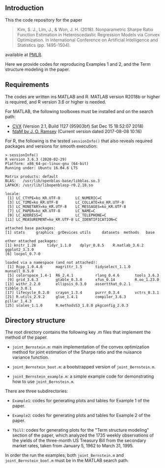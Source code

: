 ## Introduction 

This the code repository for the paper

> Kim, S. J., Lim, J., & Won, J. H. (2018). Nonparametric Sharpe Ratio Function Estimation in Heteroscedastic Regression Models via Convex Optimization. In International Conference on Artificial Intelligence and Statistics (pp. 1495-1504).

available at [PMLR](http://proceedings.mlr.press/v84/kim18b.html).


Here we provide codes for reproducing Examples 1 and 2, and the Term structure modeling in the paper.

## Requirements

The codes are written ins MATLAB and R. MATLAB version R2018b or higher is required, and R version 3.6 or higher is needed.

For MATLAB, the following toolboxes must be installed and on the search path:

* [CVX](http://cvxr.com)  (Version 2.1, Build 1127 (95903bf)                  Sat Dec 15 18:52:07 2018)
* [fdaM by J. O. Ramsey](http://www.psych.mcgill.ca/misc/fda/downloads/FDAfuns/Matlab/)  (Current version dated 2017-08-08 10:16)

For R, the following is the tested `sessionInfo()` that also reveals required packages and versions for smooth execution:

```
> sessionInfo()
R version 3.6.3 (2020-02-29)
Platform: x86_64-pc-linux-gnu (64-bit)
Running under: Ubuntu 16.04.6 LTS

Matrix products: default
BLAS:   /usr/lib/openblas-base/libblas.so.3
LAPACK: /usr/lib/libopenblasp-r0.2.18.so

locale:
 [1] LC_CTYPE=ko_KR.UTF-8       LC_NUMERIC=C
 [3] LC_TIME=ko_KR.UTF-8        LC_COLLATE=ko_KR.UTF-8
 [5] LC_MONETARY=ko_KR.UTF-8    LC_MESSAGES=ko_KR.UTF-8
 [7] LC_PAPER=ko_KR.UTF-8       LC_NAME=C
 [9] LC_ADDRESS=C               LC_TELEPHONE=C
[11] LC_MEASUREMENT=ko_KR.UTF-8 LC_IDENTIFICATION=C

attached base packages:
[1] stats     graphics  grDevices utils     datasets  methods   base

other attached packages:
[1] knitr_1.28     tidyr_1.1.0    dplyr_0.8.5    R.matlab_3.6.2 ggplot2_3.3.0
[6] locpol_0.7-0

loaded via a namespace (and not attached):
 [1] Rcpp_1.0.4.6      magrittr_1.5      tidyselect_1.1.0  munsell_0.5.0
 [5] colorspace_1.4-1  R6_2.4.1          rlang_0.4.6       tools_3.6.3
 [9] grid_3.6.3        gtable_0.3.0      xfun_0.14         R.oo_1.23.0
[13] withr_2.2.0       ellipsis_0.3.0    assertthat_0.2.1  tibble_3.0.1
[17] lifecycle_0.2.0   crayon_1.3.4      purrr_0.3.4       vctrs_0.3.1
[21] R.utils_2.9.2     glue_1.4.1        compiler_3.6.3    pillar_1.4.3
[25] scales_1.1.0      R.methodsS3_1.8.0 pkgconfig_2.0.3
```

## Directory structure

The root directory contains the following key .m files that implement the method of the paper.

* `joint_Bernstein.m`: main implementation of the convex optimization method for joint estimation of the Sharpe ratio and the nuisance variance function.

* `joint_Bernstein_boot.m`: a bootstrapped version of `joint_Bernstein.m`.

* `joint_Bernstein_example.m`: a simple example code for demonstrating how to use `joint_Bernstein.m`.

There are three subdirectories:

* `Example1`: codes for generating plots and tables for Example 1 of the paper.

* `Example2`: codes for generating plots and tables for Example 2 of the paper.

* `Tbill`: codes for generating plots for the "Term structure modeling" section of the paper, which analyzed the 1735 weekly observations of the yields of the three-month US Treasury Bill from the secondary market rates, taken from January 5, 1962 to March 31, 1995. 

In order the run the examples, both `joint_Bernstein.m` and `joint_Bernstein_boot.m` must be in the MATLAB search path.


